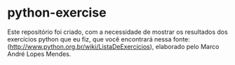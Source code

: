 python-exercise
===============

Este repositório foi criado, com a necessidade de mostrar os resultados dos exercícios python que eu fiz,
que você encontrará nessa fonte: (http://www.python.org.br/wiki/ListaDeExercicios),
elaborado pelo Marco André Lopes Mendes.
